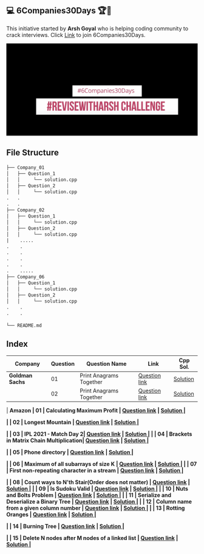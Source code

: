 ## 💻 6Companies30Days 🏆🏅

This initiative started by <b>Arsh Goyal</b> who is helping coding community to crack interviews.
Click [Link](https://www.linkedin.com/posts/arshgoyal_revisewitharsh-6companies30days-internship-ugcPost-6883099400747397120-rDHu) to join 6Companies30Days.

<img src="https://github.com/devraj2018/6Companies30Days/blob/main/Screenshot%202021-12-31%20at%2011.39.47%20AM.png">

## File Structure

```
├── Company_01
│   ├── Question_1
│   │     └── solution.cpp
│   ├── Question_2
│   │     └── solution.cpp
.   .
.   .
├── Company_02
│   ├── Question_1
│   │     └── solution.cpp
│   ├── Question_2
│   │     └── solution.cpp
|    .....
.    .
.    .
.    .
.    .
.    .....
├── Company_06
│   ├── Question_1
│   │     └── solution.cpp
│   ├── Question_2
│   │     └── solution.cpp
.    .
.    .

└── README.md
```

## Index

| Company             | Question | Question Name           | Link                                                                                     | Cpp Sol.                                                                                                                               |
| ------------------- | -------- | ----------------------- | ---------------------------------------------------------------------------------------- | -------------------------------------------------------------------------------------------------------------------------------------- |
| <b>Goldman Sachs<b> | 01       | Print Anagrams Together | [Question link](https://practice.geeksforgeeks.org/problems/print-anagrams-together/1/#) | [Solution ](<https://github.com/devraj2018/6Companies30Days/blob/main/Company_1(Goldman_Sachs)/Group_of_Strings_that_are_Anagram.cpp>) |
|                     | 02       | Print Anagrams Together | [Question link](https://leetcode.com/problems/ugly-number-ii/)                           | [Solution ](<https://github.com/devraj2018/6Companies30Days/blob/main/Company_1(Goldman_Sachs)/Group_of_Strings_that_are_Anagram.cpp>) |

| <b>Amazon<b> | 01 | Calculating Maximum Profit | [Question link](https://practice.geeksforgeeks.org/problems/maximum-profit4657/1) | [Solution ](#) |

| | 02 | Longest Mountain | [Question link](https://leetcode.com/problems/longest-mountain-in-array/) | [Solution ](----) |

| | 03 | IPL 2021 - Match Day 2| [Question link](https://practice.geeksforgeeks.org/problems/deee0e8cf9910e7219f663c18d6d640ea0b87f87/1/) | [Solution ](----) |
| | 04 | Brackets in Matrix Chain Multiplication| [Question link](https://practice.geeksforgeeks.org/problems/brackets-in-matrix-chain-multiplication1024/1/) | [Solution ](----) |

| | 05 | Phone directory
| [Question link](https://practice.geeksforgeeks.org/problems/phone-directory4628/1/) | [Solution ](----) |

| | 06 | Maximum of all subarrays of size K
| [Question link](https://practice.geeksforgeeks.org/problems/maximum-of-all-subarrays-of-size-k3101/1) | [Solution ](----) |
| | 07 | First non-repeating character in a stream
| [Question link](https://practice.geeksforgeeks.org/problems/first-non-repeating-character-in-a-stream1216/1) | [Solution ](----) |

| | 08 | Count ways to N'th Stair(Order does not matter)
| [Question link](https://practice.geeksforgeeks.org/problems/count-ways-to-nth-stairorder-does-not-matter1322/1/) | [Solution ](----) |
| | 09 | Is Sudoku Valid
| [Question link](https://practice.geeksforgeeks.org/problems/is-sudoku-valid4820/1/) | [Solution ](----) |
| | 10 | Nuts and Bolts Problem
| [Question link](https://practice.geeksforgeeks.org/problems/nuts-and-bolts-problem0431/1) | [Solution ](----) |
| | 11 | Serialize and Deserialize a Binary Tree
| [Question link](https://practice.geeksforgeeks.org/problems/serialize-and-deserialize-a-binary-tree/1) | [Solution ](----) |
| | 12 | Column name from a given column number
| [Question link](https://practice.geeksforgeeks.org/problems/column-name-from-a-given-column-number4244/1/) | [Solution ](----) |
| | 13 | Rotting Oranges
| [Question link](https://leetcode.com/problems/rotting-oranges/) | [Solution ](----) |

| | 14 | Burning Tree
| [Question link](https://practice.geeksforgeeks.org/problems/burning-tree/1/) | [Solution ](----) |

| | 15 | Delete N nodes after M nodes of a linked list
| [Question link](https://practice.geeksforgeeks.org/problems/delete-n-nodes-after-m-nodes-of-a-linked-list/1/) | [Solution ](----) |
